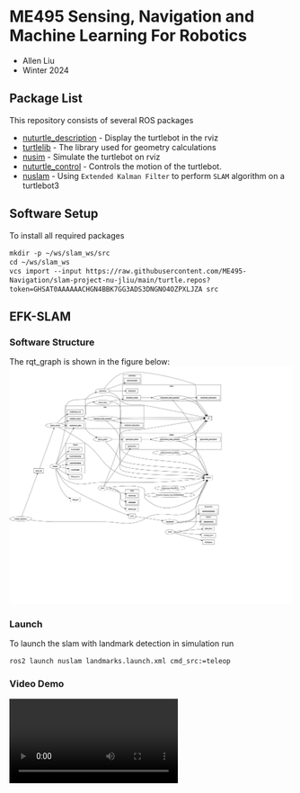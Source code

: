 # ME495 Sensing, Navigation and Machine Learning For Robotics
* Allen Liu
* Winter 2024

## Package List
This repository consists of several ROS packages
- [nuturtle_description](https://github.com/ME495-Navigation/slam-project-nu-jliu/tree/main/nuturtle_description) - Display the turtlebot in the rviz
- [turtlelib](https://github.com/ME495-Navigation/slam-project-nu-jliu/tree/main/turtlelib) - The library used for geometry calculations
- [nusim](https://github.com/ME495-Navigation/slam-project-nu-jliu/tree/main/nusim) - Simulate the turtlebot on rviz
- [nuturtle_control](https://github.com/ME495-Navigation/slam-project-nu-jliu/tree/main/nuturtle_control) - Controls the motion of the turtlebot.
- [nuslam](https://github.com/ME495-Navigation/slam-project-nu-jliu/tree/main/nuslam) - Using `Extended Kalman Filter` to perform `SLAM` algorithm on a turtlebot3

## Software Setup
To install all required packages
```
mkdir -p ~/ws/slam_ws/src
cd ~/ws/slam_ws
vcs import --input https://raw.githubusercontent.com/ME495-Navigation/slam-project-nu-jliu/main/turtle.repos?token=GHSAT0AAAAAACHGN4BBK7GG3ADS3DNGNO4OZPXLJZA src
```

## EFK-SLAM

### Software Structure
The rqt_graph is shown in the figure below:
![](nuslam/images/rosgraph_landmark.svg)

### Launch 
To launch the slam with landmark detection in simulation run
```
ros2 launch nuslam landmarks.launch.xml cmd_src:=teleop
```

### Video Demo

<video src="https://github.com/ME495-Navigation/slam-project-nu-jliu/assets/49068329/1090f3eb-7a68-45b1-9b95-fd0f915f2d55" controls></video>
